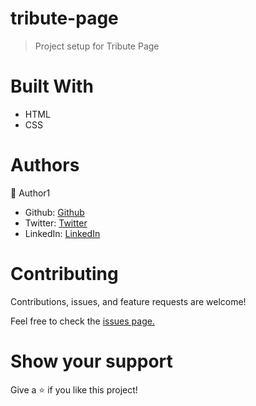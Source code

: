 # tribute-page

> Project setup for Tribute Page

# Built With
- HTML
- CSS

# Authors

:bust_in_silhouette: Author1

- Github: [Github](https://github.com/olawale-o)
- Twitter: [Twitter](https://twitter.com/ibreaktherules)
- LinkedIn: [LinkedIn](https://www.linkedin.com/in/olawale-omoogun-330a051b1/)

# Contributing
Contributions, issues, and feature requests are welcome!

Feel free to check the [issues page.](https://github.com/olawale-o/tribute-page/issues)

# Show your support
Give a :star: if you like this project!
